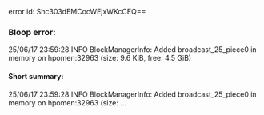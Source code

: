 error id: Shc303dEMCocWEjxWKcCEQ==
### Bloop error:

25/06/17 23:59:28 INFO BlockManagerInfo: Added broadcast_25_piece0 in memory on hpomen:32963 (size: 9.6 KiB, free: 4.5 GiB)
#### Short summary: 

25/06/17 23:59:28 INFO BlockManagerInfo: Added broadcast_25_piece0 in memory on hpomen:32963 (size: ...